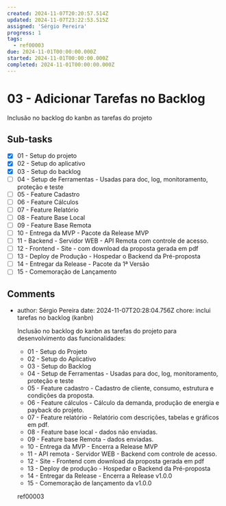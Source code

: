 ```yaml
---
created: 2024-11-07T20:20:57.514Z
updated: 2024-11-07T23:22:53.515Z
assigned: 'Sérgio Pereira'
progress: 1
tags:
  - ref00003
due: 2024-11-01T00:00:00.000Z
started: 2024-11-01T00:00:00.000Z
completed: 2024-11-01T00:00:00.000Z
---
```


# 03 - Adicionar Tarefas no Backlog

Inclusão no backlog do kanbn as tarefas do projeto

## Sub-tasks

- [x] 01 - Setup do projeto
- [x] 02 - Setup do aplicativo
- [x] 03 - Setup do backlog
- [ ] 04 - Setup de Ferramentas - Usadas para doc, log, monitoramento, proteção e teste
- [ ] 05 - Feature Cadastro
- [ ] 06 - Feature Cálculos
- [ ] 07 - Feature Relatório
- [ ] 08 - Feature Base Local
- [ ] 09 - Feature Base Remota
- [ ] 10 - Entrega da MVP - Pacote da Release MVP
- [ ] 11 - Backend - Servidor WEB - API Remota com controle de acesso.
- [ ] 12 - Frontend - Site -  com download da proposta gerada em pdf
- [ ] 13 - Deploy de Produção - Hospedar o Backend da Pré-proposta
- [ ] 14 - Entregar da Release - Pacote da 1ª Versão
- [ ] 15 - Comemoração de Lançamento

## Comments

- author: Sérgio Pereira
  date: 2024-11-07T20:28:04.756Z
  chore: inclui tarefas no backlog (kanbn)
  
  Inclusão no backlog do kanbn as tarefas do projeto para desenvolvimento das funcionalidades:
  - 01 - Setup do Projeto
  - 02 - Setup do Aplicativo
  - 03 - Setup do Backlog
  - 04 - Setup de Ferramentas - Usadas para doc, log, monitoramento, proteção e teste
  - 05 - Feature cadastro - Cadastro de cliente, consumo, estrutura e condições da proposta.
  - 06 - Feature cálculos - Cálculo da demanda, produção de energia e payback do projeto.
  - 07 - Feature relatório - Relatório com descrições, tabelas e gráficos em pdf.
  - 08 - Feature base local - dados não enviadas.
  - 09 - Feature base Remota - dados enviadas.
  - 10 - Entrega da MVP - Encerra a Release MVP
  - 11 - API remota - Servidor WEB - Backend com controle de acesso.
  - 12 - Site - Frontend com download da proposta gerada em pdf
  - 13 - Deploy de produção - Hospedar o Backend da Pré-proposta
  - 14 - Entregar da Release - Encerra a Release v1.0.0
  - 15 - Comemoração de lançamento da v1.0.0
  
  ref00003
